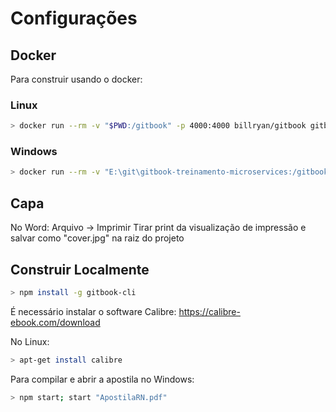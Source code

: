 # Configurações

## Docker
Para construir usando o docker:

### Linux
```bash
> docker run --rm -v "$PWD:/gitbook" -p 4000:4000 billryan/gitbook gitbook pdf .
```

### Windows
```bash
> docker run --rm -v "E:\git\gitbook-treinamento-microservices:/gitbook" -p 4000:4000 billryan/gitbook gitbook pdf .
```

## Capa

No Word: Arquivo -> Imprimir
Tirar print da visualização de impressão e salvar como "cover.jpg" na raiz do projeto

## Construir Localmente

```bash
> npm install -g gitbook-cli
```

É necessário instalar o software Calibre: https://calibre-ebook.com/download

No Linux:
```bash
> apt-get install calibre
```

Para compilar e abrir a apostila no Windows:
```bash
> npm start; start "ApostilaRN.pdf"
```
